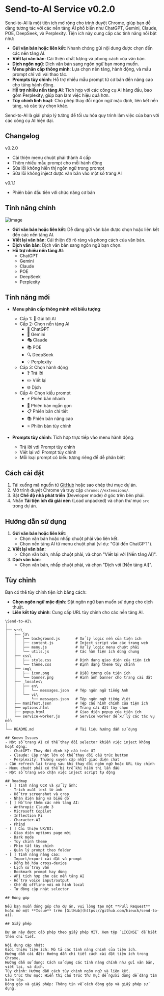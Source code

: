 # Send-to-AI Service v0.2.0

Send-to-AI là một tiện ích mở rộng cho trình duyệt Chrome, giúp bạn dễ dàng tương tác với các nền tảng AI phổ biến như ChatGPT, Gemini, Claude, POE, DeepSeek, và Perplexity. Tiện ích này cung cấp các tính năng nổi bật như:

- **Gửi văn bản hoặc liên kết**: Nhanh chóng gửi nội dung được chọn đến các nền tảng AI.
- **Viết lại văn bản**: Cải thiện chất lượng và phong cách của văn bản.
- **Dịch ngôn ngữ**: Dịch văn bản sang ngôn ngữ bạn mong muốn.
- **Menu phân cấp thông minh**: Lựa chọn nền tảng, hành động, và mẫu prompt chỉ với vài thao tác.
- **Prompts tùy chỉnh**: Hỗ trợ nhiều mẫu prompt từ cơ bản đến nâng cao cho từng hành động.
- **Hỗ trợ nhiều nền tảng AI**: Tích hợp với các công cụ AI hàng đầu, bao gồm Perplexity, giúp bạn làm việc hiệu quả hơn.
- **Tùy chỉnh linh hoạt**: Cho phép thay đổi ngôn ngữ mặc định, liên kết nền tảng, và các tùy chọn khác.

Send-to-AI là giải pháp lý tưởng để tối ưu hóa quy trình làm việc của bạn với các công cụ AI hiện đại.

## Changelog
v0.2.0
- Cải thiện menu chuột phải thành 4 cấp
- Thêm nhiều mẫu prompt cho mỗi hành động
- Sửa lỗi không hiển thị ngôn ngữ trong prompt
- Sửa lỗi không inject được văn bản vào một số trang AI

v0.1.1 
- Phiên bản đầu tiên với chức năng cơ bản

## Tính năng chính
![image](https://github.com/user-attachments/assets/b642416d-5c49-4ad8-bdb9-d85d3e08512c)
- **Gửi văn bản hoặc liên kết**: Dễ dàng gửi văn bản được chọn hoặc liên kết đến các nền tảng AI.
- **Viết lại văn bản**: Cải thiện độ rõ ràng và phong cách của văn bản.
- **Dịch văn bản**: Dịch văn bản sang ngôn ngữ bạn chọn.
- **Hỗ trợ nhiều nền tảng AI**:
  - ChatGPT
  - Gemini
  - Claude
  - POE
  - DeepSeek
  - Perplexity

## Tính năng mới

- **Menu phân cấp thông minh với biểu tượng**:
  - Cấp 1: 🤖 Gửi tới AI
  - Cấp 2: Chọn nền tảng AI
    - 🤖 ChatGPT
    - 🌟 Gemini 
    - 🎭 Claude
    - 📚 POE
    - 🔍 DeepSeek
    - 💡 Perplexity
  - Cấp 3: Chọn hành động
    - ❓ Trả lời
    - ✏️ Viết lại
    - 🌐 Dịch
  - Cấp 4: Chọn kiểu prompt
    - ⚡ Phiên bản nhanh 
    - 📝 Phiên bản ngắn gọn
    - 📋 Phiên bản chi tiết
    - 📚 Phiên bản nâng cao
    - ⭐ Phiên bản tùy chỉnh

- **Prompts tùy chỉnh**: Tích hợp trực tiếp vào menu hành động:
  - Trả lời với Prompt tùy chỉnh
  - Viết lại với Prompt tùy chỉnh
  - Mỗi loại prompt có biểu tượng riêng để dễ phân biệt

## Cách cài đặt

1. Tải xuống mã nguồn từ [GitHub](https://github.com/hieuck/send-to-ai) hoặc sao chép thư mục dự án.
2. Mở trình duyệt Chrome và truy cập `chrome://extensions/`.
3. Bật **Chế độ nhà phát triển** (Developer mode) ở góc trên bên phải.
4. Nhấn **Tải tiện ích đã giải nén** (Load unpacked) và chọn thư mục `src` trong dự án.

## Hướng dẫn sử dụng

1. **Gửi văn bản hoặc liên kết**:
   - Chọn văn bản hoặc nhấp chuột phải vào liên kết.
   - Chọn nền tảng AI từ menu chuột phải (ví dụ: "Gửi đến ChatGPT").
2. **Viết lại văn bản**:
   - Chọn văn bản, nhấp chuột phải, và chọn "Viết lại với [Nền tảng AI]".
3. **Dịch văn bản**:
   - Chọn văn bản, nhấp chuột phải, và chọn "Dịch với [Nền tảng AI]".

## Tùy chỉnh

Bạn có thể tùy chỉnh tiện ích bằng cách:
- **Chọn ngôn ngữ mặc định**: Đặt ngôn ngữ bạn muốn sử dụng cho dịch thuật.
- **Liên kết tùy chỉnh**: Cung cấp URL tùy chỉnh cho các nền tảng AI.

```
\Send-to-AI\
│
├── src\
│   ├── js\
│   │   ├── background.js       # Xử lý logic nền của tiện ích
│   │   ├── content.js          # Inject script vào các trang web
│   │   ├── menu.js             # Xử lý logic menu chuột phải
│   │   └── utils.js            # Các hàm tiện ích dùng chung
│   ├── css\
│   │   ├── style.css           # Định dạng giao diện của tiện ích
│   │   └── theme.css           # Định dạng theme tùy chỉnh
│   ├── img\
│   │   ├── icon.png            # Biểu tượng của tiện ích
│   │   └── banner.png          # Hình ảnh banner cho trang cài đặt
│   ├── _locales\
│   │   ├── en\
│   │   │   └── messages.json   # Tệp ngôn ngữ tiếng Anh
│   │   └── vi\
│   │       └── messages.json   # Tệp ngôn ngữ tiếng Việt
│   ├── manifest.json           # Tệp cấu hình chính của tiện ích
│   ├── options.html            # Trang cài đặt tùy chọn
│   ├── popup.html              # Giao diện popup của tiện ích
│   └── service-worker.js       # Service worker để xử lý các tác vụ nền
│
└── README.md                   # Tài liệu hướng dẫn sử dụng

## Known Issues
- Một số trang AI có thể thay đổi selector khiến việc inject không hoạt động:
  - ChatGPT: Thay đổi định kỳ cấu trúc UI
  - Claude: Cập nhật lớn có thể thay đổi cấu trúc button
  - Perplexity: Thường xuyên cập nhật giao diện chat
- Cần refresh lại trang sau khi thay đổi ngôn ngữ hoặc URL tùy chỉnh
- Menu chuột phải có thể bị trễ khi hiển thị lần đầu
- Một số trang web chặn việc inject script tự động

## Roadmap
- [ ] Tính năng OCR và xử lý ảnh:
  - Trích xuất text từ ảnh
  - Hỗ trợ screenshot và crop
  - Nhận diện bảng và biểu đồ
- [ ] Hỗ trợ thêm các nền tảng AI:
  - Anthropic Claude 3
  - Microsoft Copilot
  - Inflection Pi
  - Character.AI
  - Phind
- [ ] Cải thiện UX/UI:
  - Giao diện options page mới
  - Dark mode
  - Tùy chỉnh theme
  - Phím tắt tùy chỉnh
  - Quản lý prompt theo folder
- [ ] Tính năng nâng cao:
  - Import/export cài đặt và prompt
  - Đồng bộ hóa cross-device
  - Lịch sử truy vấn
  - Bookmark prompt hay dùng
  - API tích hợp cho các nền tảng AI
  - Hỗ trợ voice input/output
  - Chế độ offline với mô hình local
  - Tự động cập nhật selector

## Đóng góp

Nếu bạn muốn đóng góp cho dự án, vui lòng tạo một **Pull Request** hoặc mở một **Issue** trên [GitHub](https://github.com/hieuck/send-to-ai).

## Giấy phép

Dự án này được cấp phép theo giấy phép MIT. Xem tệp `LICENSE` để biết thêm chi tiết.

Nội dung cập nhật:
Giới thiệu tiện ích: Mô tả các tính năng chính của tiện ích.
Hướng dẫn cài đặt: Hướng dẫn chi tiết cách cài đặt tiện ích trong Chrome.
Hướng dẫn sử dụng: Cách sử dụng các tính năng chính như gửi văn bản, viết lại, và dịch.
Tùy chỉnh: Hướng dẫn cách tùy chỉnh ngôn ngữ và liên kết.
Cấu trúc thư mục: Hiển thị cấu trúc thư mục để người dùng dễ dàng tìm kiếm tệp.
Đóng góp và giấy phép: Thông tin về cách đóng góp và giấy phép sử dụng.